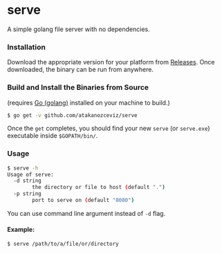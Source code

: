 
# serve

A simple golang file server with no dependencies.

### Installation

Download the appropriate version for your platform from [Releases](https://github.com/atakanozceviz/serve/releases). Once downloaded, the binary can be run from anywhere.

### Build and Install the Binaries from Source

(requires [Go (golang)](https://golang.org) installed on your machine to build.)
```sh
$ go get -v github.com/atakanozceviz/serve
```

Once the `get` completes, you should find your new `serve` (or `serve.exe`) executable inside `$GOPATH/bin/`.

### Usage

```sh
$ serve -h
Usage of serve:
  -d string
    	the directory or file to host (default ".")
  -p string
    	port to serve on (default "8080")
```

You can use command line argument instead of `-d` flag.

#### Example:

```sh
$ serve /path/to/a/file/or/directory
```

